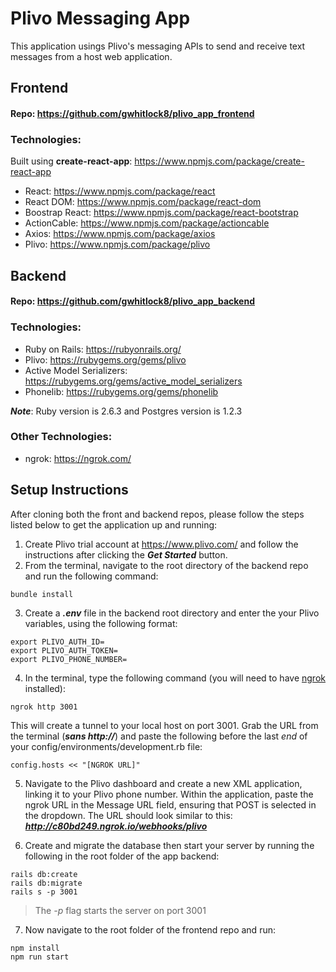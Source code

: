 # Plivo Messaging App
This application usings Plivo's messaging APIs to send and receive text messages from a host web application.

## Frontend
#### Repo: https://github.com/gwhitlock8/plivo_app_frontend
### Technologies:
Built using **create-react-app**: https://www.npmjs.com/package/create-react-app
- React: https://www.npmjs.com/package/react
- React DOM: https://www.npmjs.com/package/react-dom
- Boostrap React: https://www.npmjs.com/package/react-bootstrap
- ActionCable: https://www.npmjs.com/package/actioncable
- Axios: https://www.npmjs.com/package/axios
- Plivo: https://www.npmjs.com/package/plivo

## Backend
#### Repo: https://github.com/gwhitlock8/plivo_app_backend
### Technologies:
- Ruby on Rails: https://rubyonrails.org/
- Plivo: https://rubygems.org/gems/plivo
- Active Model Serializers: https://rubygems.org/gems/active_model_serializers
- Phonelib: https://rubygems.org/gems/phonelib

***Note***: Ruby version is 2.6.3 and Postgres version is 1.2.3


### Other Technologies:
- ngrok: https://ngrok.com/

## Setup Instructions

After cloning both the front and backend repos, please follow the steps listed below to get the application up and running:
1. Create Plivo trial account at https://www.plivo.com/ and follow the instructions after clicking the ***Get Started*** button.
2.  From the terminal, navigate to the root directory of the backend repo and run the following command:
```
bundle install
```
3. Create a ***.env*** file in the backend root directory and enter the your Plivo variables, using the following format:
```
export PLIVO_AUTH_ID=
export PLIVO_AUTH_TOKEN=
export PLIVO_PHONE_NUMBER=
```

4. In the terminal, type the following command (you will need to have [ngrok](https://ngrok.com/download) installed):
```
ngrok http 3001
```
This will create a tunnel to your local host on port 3001. Grab the URL from the terminal (***sans http://***) and paste the following before the last *end* of your config/environments/development.rb file:
```
config.hosts << "[NGROK URL]"
```
5. Navigate to the Plivo dashboard and create a new XML application, linking it to your Plivo phone number. Within the application, paste the ngrok URL in the Message URL field, ensuring that POST is selected in the dropdown. The URL should look similar to this: ***http://c80bd249.ngrok.io/webhooks/plivo***

6. Create and migrate the database then start your server by running the following in the root folder of the app backend:
```
rails db:create
rails db:migrate
rails s -p 3001
```
>The *-p* flag starts the server on port 3001

7. Now navigate to the root folder of the frontend repo and run:
```
npm install
npm run start
```

